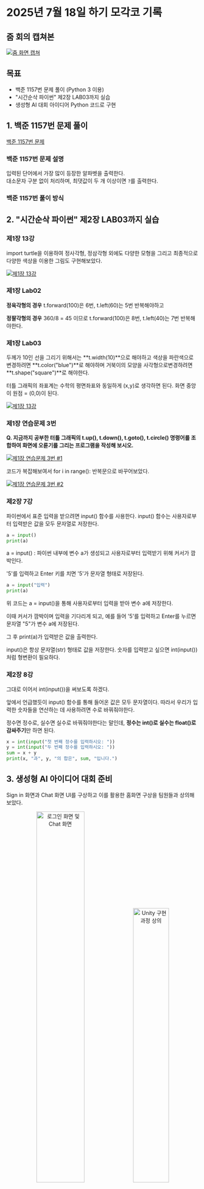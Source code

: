 # 2025년 7월 18일 하기 모각코 기록

## 줌 회의 캡쳐본
[![줌 화면 캡쳐](../image/zoom0718.jpg)](../image/zoom0718.jpg) 


## 목표
- 백준 1157번 문제 풀이 (Python 3 이용)
- "시간순삭 파이썬" 제2장 LAB03까지 실습
- 생성형 AI 대회 아이디어 Python 코드로 구현

## 1. 백준 1157번 문제 풀이
[백준 1157번 문제](https://www.acmicpc.net/problem/1157)

### 백준 1157번 문제 설명
입력된 단어에서 가장 많이 등장한 알파벳을 출력한다.  
대소문자 구분 없이 처리하며, 최댓값이 두 개 이상이면 `?`를 출력한다.

### 백준 1157번 풀이 방식

## 2. "시간순삭 파이썬" 제2장 LAB03까지 실습

### 제1장 13강
import turtle을 이용하여 정사각형, 정삼각형 외에도 다양한 모형을 그리고 최종적으로 다양한 색상을 이용한 그림도 구현해보았다.

[![제1장 13강](../image/Python1-13.png)](../image/Python1-13.png) 

### 제1장 Lab02
**정육각형의 경우**
t.forward(100)은 6번, t.left(60)는 5번 반복해야하고

**정팔각형의 경우**
360/8 = 45 이므로
t.forward(100)은 8번, t.left(40)는 7번 반복해야한다.

### 제1장 Lab03
두께가 10인 선을 그리기 위해서는 **t.width(10)**으로 해야하고
색상을 파란색으로 변경하려면 **t.color("blue")**로 해야하며
거북이의 모양을 사각형으로변경하려면 **t.shape("square")**로 해야한다.

터틀 그래픽의 좌표계는 수학의 평면좌표와 동일하게 (x,y)로 생각하면 된다.
화면 중앙이 원점 = (0,0)이 된다.

[![제1장 13강](../image/Python1-Lab03.png)](../image/Python1-Lab03.png) 

### 제1장 연습문제 3번

**Q. 지금까지 공부한 터틀 그래픽의 t.up(), t.down(), t.goto(), t.circle() 명령어를 조합하여 화면에 오륜기를 그리는 프로그램을 작성해 보시오.**

[![제1장 연습문제 3번 #1](../image/practice1-3.png)](../image/practice1-3.png)

코드가 복잡해보여서 for i in range(): 반복문으로 바꾸어보았다.

[![제1장 연습문제 3번 #2](../image/practice1-3_for.png)](../image/practice1-3_for.png) 

### 제2장 7강
파이썬에서 표준 입력을 받으려면 input() 함수를 사용한다.
input() 함수는 사용자로부터 입력받은 값을 모두 문자열로 저장한다.

```python
a = input()
print(a)
```
a = input() : 파이썬 내부에 변수 a가 생성되고 사용자로부터 입력받기 위해 커서가 깜박인다.

'5'를 입력하고 Enter 키를 치면 '5'가 문자열 형태로 저장된다.

```python
a = input("입력")
print(a)
```
위 코드는 a = input()을 통해 사용자로부터 입력을 받아 변수 a에 저장한다.

이때 커서가 깜박이며 입력을 기다리게 되고, 예를 들어 '5'를 입력하고 Enter를 누르면 문자열 "5"가 변수 a에 저장된다.

그 후 print(a)가 입력받은 값을 출력한다.

input()은 항상 문자열(str) 형태로 값을 저장한다.
숫자를 입력받고 싶으면 int(input())처럼 형변환이 필요하다.

### 제2장 8강

그대로 이어서 int(input())을 써보도록 하겠다.

앞에서 언급했듯이 input() 함수를 통해 들어온 값은 모두 문자열이다. 따라서 우리가 입력한 숫자들을 연산하는 데 사용하려면 수로 바꿔줘야한다.

정수면 정수로, 실수면 실수로 바꿔줘야한다는 말인데, **정수는 int()로 실수는 float()로 감싸주기**만 하면 된다.

```python
x = int(input("첫 번째 정수를 입력하시오: "))
y = int(input("두 번째 정수를 입력하시오: "))
sum = x + y
print(x, "과", y, "의 합은", sum, "입니다.")
```

## 3. 생성형 AI 아이디어 대회 준비
Sign in 화면과 Chat 화면 UI를 구상하고 이를 활용한 홈화면 구상을 팀원들과 상의해보았다.

<p align="center">
  <img src="../image/sign_in_chat.png" alt="로그인 화면 및 Chat 화면" width="50%">
  <img src="../image/Unity_chat.png" alt="Unity 구현 과정 상의" width="43%">
</p>

위는 나의 의견 중 일부이다.


## 결과
- 백준 1157번 문제 풀이 및 파이썬 문법 공부
- 생성형 AI 대회 아이디어 정리 및 Python으로 구현 성공

